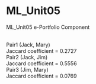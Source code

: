 # ML_Unit05
ML_Unit05 e-Portfolio Component

<br>
Pair1 (Jack, Mary)
<br>
Jaccard coefficient = 0.2727
<br>
Pair2 (Jack, Jim)
<br>
Jaccard coefficient = 0.5556
<br>
Pair3 (Jim, Mary)
<br>
Jaccard coefficient = 0.0769
